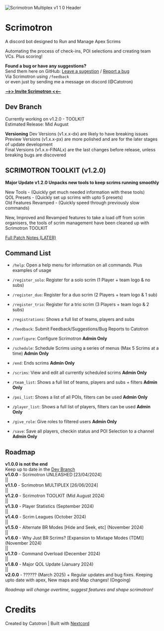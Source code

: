 ![Scrimotron Multiplex v1 1 0 Header](https://github.com/CatotronExists/Scrimotron/assets/101963814/0a189bae-4d3b-4496-bb03-ff0be482436f)
# Scrimotron
A discord bot designed to Run and Manage Apex Scrims

Automating the process of check-ins, POI selections and creating team VCs. Plus scoring!

**Found a bug or have any suggestions?**\
Send them here on GitHub: [Leave a sugestion](https://github.com/CatotronExists/Scrimotron/issues/new?assignees=&labels=&projects=&template=feature_request.md&title=%5BSuggestion%5D) / [Report a bug](https://github.com/CatotronExists/Scrimotron/issues/new?assignees=&labels=&projects=&template=bug_report.md&title=%5BBug%5D)\
Via Scrimotron using `/feedback`\
or even just by sending me a message on discord (@Catotron)

[**-->> Invite Scrimotron <<--**](https://discord.com/oauth2/authorize?client_id=1165565006763536445&permissions=8&scope=bot+applications.commands)

## Dev Branch
Currently working on v1.2.0 - TOOLKIT\
Estimated Release: Mid August

**Versioning**
Dev Versions (v1.x.x-dx) are likely to have breaking issues\
Preview Versions (v1.x.x-px) are more polished and are for the later stages of update development\
Final Versions (v1.x.x-FINALx) are the last changes before release, unless breaking bugs are discovered

## SCRIMOTRON TOOLKIT (v1.2.0)
**Major Update v1.2.0 Unpacks new tools to keep scrims running smoothly**

New Tools - (Quickly get much needed information with these tools)\
QOL Presets - (Quickly set up scrims with upto 5 presets)\
Old Features Revamped - (Quickly speed through previously slow commands)

New, Improved and Revamped features to take a load off from scrim organisers, the tools of scrim management have been cleaned up with Scrimotron TOOLKIT

[Full Patch Notes (LATER)](https://github.com/CatotronExists/Scrimotron/releases/tag/v1.2.0)

## Command List
- `/help`: Open a help menu for information on all commands. Plus examples of usage
- `/register_solo`: Register for a solo scrim (1 Player + team logo & no subs)
- `/register_duo`: Register for a duo scrim (2 Players + team logo & 1 sub)
- `/register_trio`: Register for a trio scrim (3 Players + team logo & 2 subs)
- `/registrations`: Shows a full list of teams, players and subs
- `/feedback`: Submit Feedback/Suggestions/Bug Reports to Catotron

- `/configure`: Configure Scrimotron **Admin Only**
- `/schedule`: Schedule Scrims using a series of menus (Max 5 Scrims at a time) **Admin Only**
- `/end`: Ends scrims **Admin Only**
- `/scrims`: View and edit all currently scheduled scrims **Admin Only**
- `/team_list`: Shows a full list of teams, players and subs + filters **Admin Only**
- `/poi_list`: Shows a list of all POIs, filters can be used **Admin Only**
- `/player_list`: Shows a full list of players, filters can be used **Admin Only**
- `/give_role`: Give roles to filtered users **Admin Only**
- `/save`: Save all players, checkin status and POI Selection to a channel **Admin Only**

## Roadmap
**v1.0.0 is not the end**\
Keep up to date in the [Dev Branch](https://github.com/CatotronExists/Scrimotron/tree/dev)\
**v1.0.0** - Scrimotron UNLEASHED [23/04/2024]\
||\
**v1.1.0** - Scrimotron MULTIPLEX [26/06/2024]\
||\
**v1.2.0** - Scrimotron TOOLKIT (Mid August 2024)\
||\
**v1.3.0** - Player Statistics (September 2024)\
||\
**v1.4.0** - Scrim Leagues (October 2024)\
||\
**v1.5.0** - Alternate BR Modes [Hide and Seek, etc] (November 2024)\
||\
**v1.6.0** - Why Just BR Scrims? [Expansion to Mixtape Modes (TDM)] (November 2024)\
||\
**v1.7.0** - Command Overload (December 2024)\
||\
**v1.8.0** - Major QOL Update (January 2024)\
||\
**v2.0.0** - ?????? (March 2025)
\+ Regular updates and bug fixes. Keeping upto date with apex, New maps and Map changes! (Ongoing)

*Roadmap will change overtime, suggest features and shape scrimotron!*

# Credits
Created by Catotron | Built with [Nextcord](https://github.com/nextcord/nextcord)